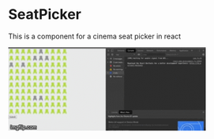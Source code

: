 # SeatPicker
This is a component for a cinema seat picker in react

<img src="40tgqz.gif" width="400" height="170"/>
